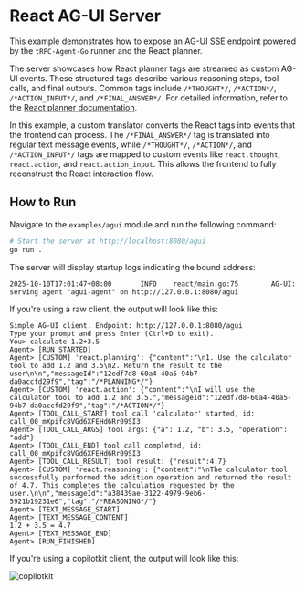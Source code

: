 # React AG-UI Server

This example demonstrates how to expose an AG-UI SSE endpoint powered by the `tRPC-Agent-Go` runner and the React planner.

The server showcases how React planner tags are streamed as custom AG-UI events. These structured tags describe various reasoning steps, tool calls, and final outputs. Common tags include `/*THOUGHT*/`, `/*ACTION*/`, `/*ACTION_INPUT*/`, and `/*FINAL_ANSWER*/`. For detailed information, refer to the [React planner documentation](../../../../docs/mkdocs/en/planner.md).

In this example, a custom translator converts the React tags into events that the frontend can process. The `/*FINAL_ANSWER*/` tag is translated into regular text message events, while `/*THOUGHT*/`, `/*ACTION*/`, and `/*ACTION_INPUT*/` tags are mapped to custom events like `react.thought`, `react.action`, and `react.action_input`. This allows the frontend to fully reconstruct the React interaction flow.

## How to Run

Navigate to the `examples/agui` module and run the following command:

```bash
# Start the server at http://localhost:8080/agui
go run .
```

The server will display startup logs indicating the bound address:

```
2025-10-10T17:01:47+08:00       INFO    react/main.go:75        AG-UI: serving agent "agui-agent" on http://127.0.0.1:8080/agui
```

If you're using a raw client, the output will look like this:

```log
Simple AG-UI client. Endpoint: http://127.0.0.1:8080/agui
Type your prompt and press Enter (Ctrl+D to exit).
You> calculate 1.2+3.5
Agent> [RUN_STARTED]
Agent> [CUSTOM] 'react.planning': {"content":"\n1. Use the calculator tool to add 1.2 and 3.5\n2. Return the result to the user\n\n","messageId":"12edf7d8-60a4-40a5-94b7-da0accfd29f9","tag":"/*PLANNING*/"}
Agent> [CUSTOM] 'react.action': {"content":"\nI will use the calculator tool to add 1.2 and 3.5.","messageId":"12edf7d8-60a4-40a5-94b7-da0accfd29f9","tag":"/*ACTION*/"}
Agent> [TOOL_CALL_START] tool call 'calculator' started, id: call_00_mXpifc8VGd6XFEHd6Rr09SI3
Agent> [TOOL_CALL_ARGS] tool args: {"a": 1.2, "b": 3.5, "operation": "add"}
Agent> [TOOL_CALL_END] tool call completed, id: call_00_mXpifc8VGd6XFEHd6Rr09SI3
Agent> [TOOL_CALL_RESULT] tool result: {"result":4.7}
Agent> [CUSTOM] 'react.reasoning': {"content":"\nThe calculator tool successfully performed the addition operation and returned the result of 4.7. This completes the calculation requested by the user.\n\n","messageId":"a38439ae-3122-4979-9eb6-5921b19231e6","tag":"/*REASONING*/"}
Agent> [TEXT_MESSAGE_START]
Agent> [TEXT_MESSAGE_CONTENT] 
1.2 + 3.5 = 4.7
Agent> [TEXT_MESSAGE_END]
Agent> [RUN_FINISHED]
```

If you're using a copilotkit client, the output will look like this:

![copilotkit](../../../../.resource/images/examples/agui-copilotkit-react.png)

